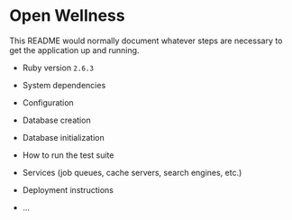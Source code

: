 # Open Wellness

This README would normally document whatever steps are necessary to get the
application up and running.


* Ruby version
`2.6.3`

* System dependencies

* Configuration

* Database creation

* Database initialization

* How to run the test suite

* Services (job queues, cache servers, search engines, etc.)

* Deployment instructions

* ...
